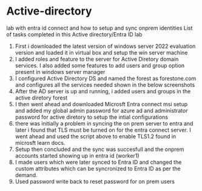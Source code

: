 # Active-directory
lab with entra id connect and how to setup and sync onprem identities
List of tasks completed in this Active directory/Entra ID lab
1. First i downloaded the latest version of windows server 2022 evaluation version and loaded it in virtual box and setup the win server machine
2. I added roles and feature to the server for Active Diretory domain services. I also added some features to add users and group option present in windows server manager
3. I configured Active Directory DS and named the forest as forestone.com and configures all the services needed shown in the below screenshots
4. After the AD server is up and running, i added users and groups in the active diretory forest
5. I then went ahead and downloaded Microsft Entra connect msi setup and added my global admin password for azure ad and administrator password for active diretory to setup the intial configurations
6. there was initially a problem in syncing the on prem server to entra and later i found that TLS must be turned on for the entra connect server. I went ahead and used the script above to enable TLS1.2 found in microsft learn docs.
7. Setup then concluded and the sync was succesfull and the onprem accounts started showing up in entra id (worker1) 
8. I made users which were later synced to Entra ID and changed the custom attributes which can be syncronized to Entra ID as per the demand.
9. Used password write back to reset password for on prem users
